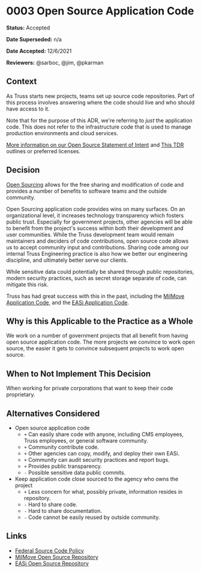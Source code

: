 # 0003 Open Source Application Code

**Status:** Accepted

**Date Superseded:** n/a

**Date Accepted:** 12/6/2021

**Reviewers:** @sarboc, @jim, @pkarman

## Context

As Truss starts new projects, teams set up source code repositories.
Part of this process involves answering where the code should live
and who should have access to it.

Note that for the purpose of this ADR,
we're referring to *just* the application code.
This does not refer to the infrastructure code
that is used to manage production environments
and cloud services.

[More information on our Open Source Statement of Intent](../../../developing/open-source/intent.md)
and
[This TDR](https://docs.google.com/document/d/12UYIN3XfRPdKQV87_0ILa9-z6eWRBcLqtwP9fCyR6Tg/edit)
outlines or preferred licenses.

## Decision

[Open Sourcing](https://opensource.org/osd)
allows for the free sharing and modification of code
and provides a number of benefits to software teams
and the outside community.

Open Sourcing application code
provides wins on many surfaces.
On an organizational level,
it increases technology transparency
which fosters public trust.
Especially for government projects, other agencies
will be able to benefit from the project's success
within both their development and user communities.
While the Truss development team would remain maintainers
and deciders of code contributions,
open source code allows us
to accept community input and contributions.
Sharing code among our internal Truss Engineering practice
is also how we better our engineering discipline,
and ultimately better serve our clients.

While sensitive data could potentially be shared through public repositories,
modern security practices,
such as secret storage separate of code,
can mitigate this risk.

Truss has had great success with this in the past,
including the
[MilMove Application Code](https://github.com/transcom/mymove),
and the
[EASi Application Code](https://github.com/CMSgov/easi-app).

## Why is this Applicable to the Practice as a Whole

We work on a number of government projects that
all benefit from having open source application code.
The more projects we convince to work open source,
the easier it gets to convince subsequent projects
to work open source.

## When to Not Implement This Decision

When working for private corporations that want
to keep their code proprietary.

## Alternatives Considered

- Open source application code
  - `+` Can easily share code
    with anyone,
    including CMS employees,
    Truss employees,
    or general software community.
  - `+` Community contribute code.
  - `+` Other agencies can copy, modify, and deploy their own EASi.
  - `+` Community can audit security practices and report bugs.
  - `+` Provides public transparency.
  - `-` Possible sensitive data public commits.
- Keep application code close sourced to the agency who owns the project
  - `+` Less concern for what,
    possibly private,
    information resides in repository.
  - `-` Hard to share code.
  - `-` Hard to share documentation.
  - `-` Code cannot be easily reused by outside community.

## Links

- [Federal Source Code Policy](https://sourcecode.cio.gov/OSS/)
- [MilMove Open Source Repository](https://github.com/transcom/mymove)
- [EASi Open Source Repository](https://github.com/CMSgov/easi-app)
